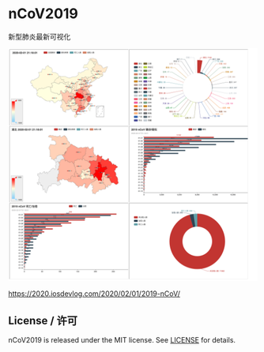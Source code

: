 # nCoV2019

新型肺炎最新可视化

![2019](2019-nCoV.png)

<https://2020.iosdevlog.com/2020/02/01/2019-nCoV/>

## License / 许可

nCoV2019 is released under the MIT license. See [LICENSE](LICENSE) for details.
